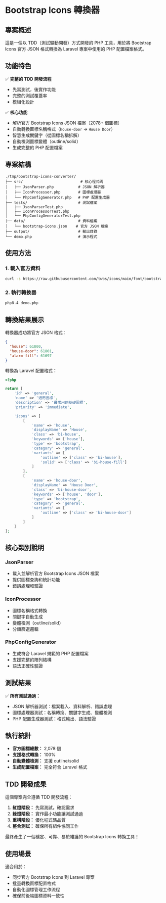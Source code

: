 # Bootstrap Icons 轉換器

## 專案概述

這是一個以 TDD（測試驅動開發）方式開發的 PHP 工具，用於將 Bootstrap Icons 官方 JSON 格式轉換為 Laravel 專案中使用的 PHP 配置檔案格式。

## 功能特色

✅ **完整的 TDD 開發流程**
- 先寫測試，後實作功能
- 完整的測試覆蓋率
- 模組化設計

✅ **核心功能**
- 解析官方 Bootstrap Icons JSON 檔案（2078+ 個圖標）
- 自動轉換圖標名稱格式（`house-door` → `House Door`）
- 智慧生成關鍵字（從圖標名稱拆解）
- 自動檢測圖標變體（outline/solid）
- 生成完整的 PHP 配置檔案

## 專案結構

```
./tmp/bootstrap-icons-converter/
├── src/                          # 核心程式碼
│   ├── JsonParser.php           # JSON 解析器
│   ├── IconProcessor.php        # 圖標處理器
│   └── PhpConfigGenerator.php   # PHP 配置生成器
├── tests/                       # 測試檔案
│   ├── JsonParserTest.php
│   ├── IconProcessorTest.php
│   └── PhpConfigGeneratorTest.php
├── data/                        # 資料檔案
│   └── bootstrap-icons.json    # 官方 JSON 檔案
├── output/                      # 輸出目錄
└── demo.php                     # 演示程式
```

## 使用方法

### 1. 載入官方資料

```bash
curl -s https://raw.githubusercontent.com/twbs/icons/main/font/bootstrap-icons.json -o ./data/bootstrap-icons.json
```

### 2. 執行轉換器

```bash
php8.4 demo.php
```

## 轉換結果展示

轉換器成功將官方 JSON 格式：

```json
{
  "house": 61800,
  "house-door": 61801,
  "alarm-fill": 61697
}
```

轉換為 Laravel 配置格式：

```php
<?php

return [
    'id' => 'general',
    'name' => '通用圖標',
    'description' => '最常用的基礎圖標',
    'priority' => 'immediate',

    'icons' => [
        [
            'name' => 'house',
            'displayName' => 'House',
            'class' => 'bi-house',
            'keywords' => ['house'],
            'type' => 'bootstrap',
            'category' => 'general',
            'variants' => [
                'outline' => ['class' => 'bi-house'],
                'solid' => ['class' => 'bi-house-fill']
            ]
        ],
        [
            'name' => 'house-door',
            'displayName' => 'House Door',
            'class' => 'bi-house-door',
            'keywords' => ['house', 'door'],
            'type' => 'bootstrap',
            'category' => 'general',
            'variants' => [
                'outline' => ['class' => 'bi-house-door']
            ]
        ]
    ]
];
```

## 核心類別說明

### JsonParser
- 載入並解析官方 Bootstrap Icons JSON 檔案
- 提供圖標查詢和統計功能
- 錯誤處理和驗證

### IconProcessor
- 圖標名稱格式轉換
- 關鍵字自動生成
- 變體檢測（outline/solid）
- 分類篩選邏輯

### PhpConfigGenerator
- 生成符合 Laravel 規範的 PHP 配置檔案
- 支援完整的陣列結構
- 語法正確性驗證

## 測試結果

✅ **所有測試通過：**
- JSON 解析器測試：檔案載入、資料解析、錯誤處理
- 圖標處理器測試：名稱轉換、關鍵字生成、變體檢測
- PHP 配置生成器測試：格式輸出、語法驗證

## 執行統計

- **官方圖標總數：** 2,078 個
- **支援格式轉換：** 100%
- **自動變體檢測：** 支援 outline/solid
- **生成配置檔案：** 完全符合 Laravel 格式

## TDD 開發成果

這個專案完全遵循 TDD 開發流程：

1. **紅燈階段：** 先寫測試，確認需求
2. **綠燈階段：** 實作最小功能讓測試通過
3. **重構階段：** 優化程式碼品質
4. **整合測試：** 確保所有組件協同工作

最終產生了一個穩定、可靠、易於維護的 Bootstrap Icons 轉換工具！

## 使用場景

適合用於：
- 同步官方 Bootstrap Icons 到 Laravel 專案
- 批量轉換圖標配置格式
- 自動化圖標管理工作流程
- 確保前後端圖標資料一致性